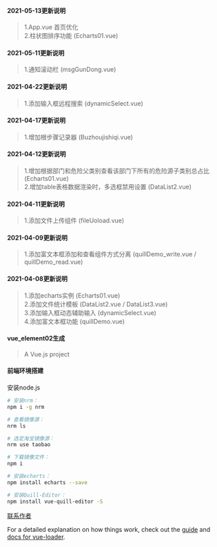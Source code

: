 #### 2021-05-13更新说明 
> 1.App.vue 首页优化  
> 2.柱状图排序功能  (Echarts01.vue)  

#### 2021-05-11更新说明 
> 1.通知滚动栏 (msgGunDong.vue)  


#### 2021-04-22更新说明 
> 1.添加输入框远程搜索  (dynamicSelect.vue)    

#### 2021-04-17更新说明 
> 1.增加根步骤记录器  (Buzhoujishiqi.vue)  

#### 2021-04-12更新说明 
> 1.增加根据部门和危险父类别查看该部门下所有的危险源子类别总占比  (Echarts01.vue)  
> 2.增加table表格数据渲染时，多选框禁用设置  (DataList2.vue)

#### 2021-04-11更新说明 
> 1.添加文件上传组件 (fileUoload.vue)

#### 2021-04-09更新说明 
> 1.添加富文本框添加和查看组件方式分离  (quillDemo_write.vue  /  quillDemo_read.vue)

#### 2021-04-08更新说明  
> 1.添加echarts实例  (Echarts01.vue)  
> 2.添加文件统计模板  (DataList2.vue / DataList3.vue)  
> 3.添加输入框动态辅助输入  (dynamicSelect.vue)   
> 4.添加富文本框功能 (quillDemo.vue)  

#### vue_element02生成

> A Vue.js project

#### 前端环境搭建 

安装node.js 

``` bash
# 安装nrm：
npm i -g nrm

# 查看镜像源：
nrm ls

# 选定淘宝镜像源：
nrm use taobao

# 下载镜像文件：
npm i

# 安装echarts：
npm install echarts --save 

# 安装Quill-Editor：
npm install vue-quill-editor -S
```


[联系作者](http://wpa.qq.com/msgrd?v=3&uin=212522771&site=qq&menu=yes)

For a detailed explanation on how things work, check out the [guide](http://vuejs-templates.github.io/webpack/) and [docs for vue-loader](http://vuejs.github.io/vue-loader).
